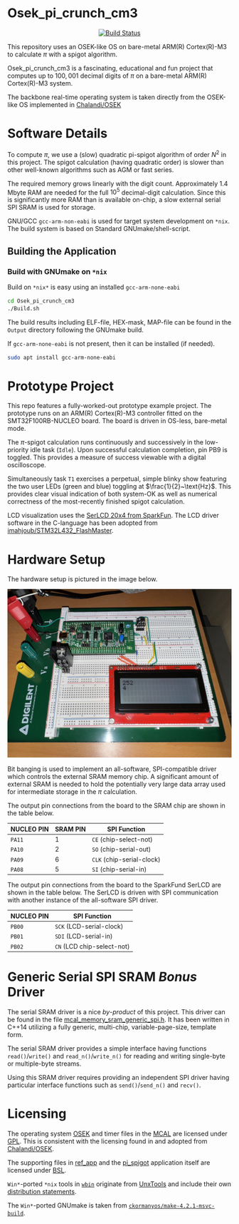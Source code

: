 Osek_pi_crunch_cm3
==================

<p align="center">
    <a href="https://github.com/ckormanyos/Osek_pi_crunch_cm3/actions">
        <img src="https://github.com/ckormanyos/Osek_pi_crunch_cm3/actions/workflows/Osek_pi_crunch_cm3.yml/badge.svg" alt="Build Status"></a>
</p>

This repository uses an OSEK-like OS on bare-metal ARM(R) Cortex(R)-M3 to calculate $\pi$
with a spigot algorithm.

Osek_pi_crunch_cm3 is a fascinating, educational and fun project
that computes up to $100,001$ decimal digits of $\pi$
on a bare-metal ARM(R) Cortex(R)-M3 system.

The backbone real-time operating system is taken directly
from the OSEK-like OS implemented in
[Chalandi/OSEK](https://github.com/Chalandi/OSEK)

# Software Details

To compute $\pi$, we use a (slow) quadratic pi-spigot algorithm
of order $N^2$ in this project. The spigot calculation
(having quadratic order) is slower than other well-known algorithms
such as AGM or fast series.

The required memory grows linearly with the digit count.
Approximately 1.4 Mbyte RAM are needed for the full $10^{5}$
decimal-digit calculation. Since this is significantly more RAM
than is available on-chip, a slow external serial SPI SRAM is used
for storage.

GNU/GCC `gcc-arm-non-eabi` is used for target system
development on `*nix`. The build system is based on
Standard GNUmake/shell-script.

## Building the Application

### Build with GNUmake on `*nix`

Build on `*nix*` is easy using an installed `gcc-arm-none-eabi`

```sh
cd Osek_pi_crunch_cm3
./Build.sh
```

The build results including ELF-file, HEX-mask, MAP-file
can be found in the `Output` directory following the GNUmake build.

If `gcc-arm-none-eabi` is not present, then it can be installed (if needed).

```sh
sudo apt install gcc-arm-none-eabi
```

# Prototype Project

This repo features a fully-worked-out prototype example project.
The prototype runs on an ARM(R) Cortex(R)-M3 controller fitted on the
SMT32F100RB-NUCLEO board. The board is driven in OS-less, bare-metal mode.

The $\pi$-spigot calculation runs continuously and successively
in the low-priority idle task (`Idle`). Upon successful calculation completion,
pin PB9 is toggled. This provides a measure of success viewable
with a digital oscilloscope.

Simultaneously task `T1` exercises a perpetual, simple blinky show
featuring the two user LEDs (green and blue) toggling at $\frac{1}{2}~\text{Hz}$.
This provides clear visual indication of both system-OK as well as
numerical correctness of the most-recently finished spigot calculation.

LCD visualization uses the
[SerLCD 20x4 from SparkFun](https://www.sparkfun.com/products/16398).
The LCD driver software
in the C-language has been adopted from
[imahjoub/STM32L432_FlashMaster](https://github.com/imahjoub/STM32L432_FlashMaster).

# Hardware Setup

The hardware setup is pictured in the image below.

![](./images/Osek_pi_crunch_cm3.jpg)

Bit banging is used to implement an all-software, SPI-compatible
driver which controls the external SRAM memory chip. A significant
amount of external SRAM is needed to hold the potentially very large
data array used for intermediate storage in the $\pi$ calculation.

The output pin connections from the board to the SRAM chip
are shown in the table below.

| NUCLEO PIN    | SRAM PIN  | SPI Function               |
| ------------- | --------- | -------------------------- |
| `PA11`        | $1$       | `CE` (chip-select-not)     |
| `PA10`        | $2$       | `SO` (chip-serial-out)     |
| `PA09`        | $6$       | `CLK` (chip-serial-clock)  |
| `PA08`        | $5$       | `SI` (chip-serial-in)      |

The output pin connections from the board to the SparkFund SerLCD
are shown in the table below. The SerLCD is driven with SPI communication
with another instance of the all-software SPI driver.

| NUCLEO PIN    | SPI Function               |
| ------------- | -------------------------- |
| `PB00`        | `SCK` (LCD-serial-clock)   |
| `PB01`        | `SDI` (LCD-serial-in)      |
| `PB02`        | `CN` (LCD chip-select-not) |

# Generic Serial SPI SRAM _Bonus_ Driver

The serial SRAM driver is a nice _by_-_product_ of this project.
This driver can be found in the file
[mcal_memory_sram_generic_spi.h](./Application/ref_app/src/mcal_memory/mcal_memory_sram_generic_spi.h).
It has been written in C++14 utilizing a fully generic,
multi-chip, variable-page-size, template form.

The serial SRAM driver provides a simple interface having functions
`read()`/`write()` and `read_n()`/`write_n()` for reading
and writing single-byte or multiple-byte streams.

Using this SRAM driver requires providing an independent
SPI driver having particular interface functions such as
`send()`/`send_n()` and `recv()`.

# Licensing

The operating system [OSEK](./Application/OS) and timer files in the [MCAL](./Application/MCAL)
are licensed under [GPL](./gpl-3.0.txt).
This is consistent with the licensing found in and adopted from
[Chalandi/OSEK](https://github.com/Chalandi/OSEK).

The supporting files in [ref_app](./Application/ref_app) and
the [pi_spigot](./Application/pi_spigot) application itself
are licensed under [BSL](./LICENSE_1_0.txt).

`Win*`-ported `*nix` tools in [`wbin`](./build/tools/UnxUtils/usr/local/wbin) originate from [UnxTools](https://sourceforge.net/projects/unxutils) and include their own [distribution statements](./build/tools/UnxUtils).

The `Win*`-ported GNUmake is taken from [`ckormanyos/make-4.2.1-msvc-build`](https://github.com/ckormanyos/make-4.2.1-msvc-build).
